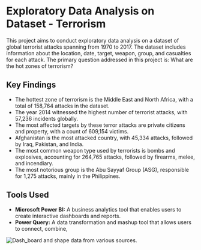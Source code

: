 # Exploratory Data Analysis on Dataset - Terrorism

This project aims to conduct exploratory data analysis on a dataset of global terrorist attacks spanning from 1970 to 2017. The dataset includes information about the location, date, target, weapon, group, and casualties for each attack. The primary question addressed in this project is: What are the hot zones of terrorism?

## Key Findings

- The hottest zone of terrorism is the Middle East and North Africa, with a total of 158,764 attacks in the dataset.
- The year 2014 witnessed the highest number of terrorist attacks, with 57,236 incidents globally.
- The most affected targets by these terror attacks are private citizens and property, with a count of 609,154 victims.
- Afghanistan is the most attacked country, with 45,334 attacks, followed by Iraq, Pakistan, and India.
- The most common weapon type used by terrorists is bombs and explosives, accounting for 264,765 attacks, followed by firearms, melee, and incendiary.
- The most notorious group is the Abu Sayyaf Group (ASG), responsible for 1,275 attacks, mainly in the Philippines.

## Tools Used

- **Microsoft Power BI:** A business analytics tool that enables users to create interactive dashboards and reports.
- **Power Query:** A data transformation and mashup tool that allows users to connect, combine,

![Dash_board](https://github.com/s0ul141/LGMVIP/assets/89154452/9d37a3d7-68e6-4b26-a838-27051c040cbe)
 and shape data from various sources.
